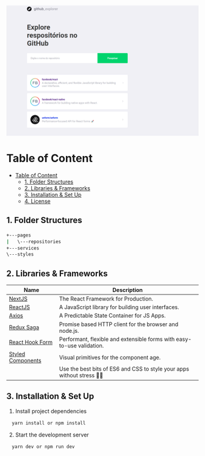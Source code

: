 ![Project Preview](preview.png)

# Table of Content

- [Table of Content](#table-of-content)
  - [1. Folder Structures](#1-folder-structures)
  - [2. Libraries & Frameworks](#2-libraries--frameworks)
  - [3. Installation & Set Up](#3-installation--set-up)
  - [4. License](#4-license)

## 1. Folder Structures

```bash
+---pages
|   \---repositories
+---services
\---styles
```

## 2. Libraries & Frameworks

| Name                                                     | Description                                                            |
| -------------------------------------------------------- | ---------------------------------------------------------------------- |
| [NextJS](https://nextjs.org/)                            | The React Framework for Production.                                    |
| [ReactJS](https://reactjs.org/)                          | A JavaScript library for building user interfaces.                     |
| [Axios](https://redux.js.org/)                           | A Predictable State Container for JS Apps.                             |
| [Redux Saga](https://github.com/axios/axios)             | Promise based HTTP client for the browser and node.js.                 |
| [React Hook Form](https://react-hook-form.com/)          | Performant, flexible and extensible forms with easy-to-use validation. |
| [Styled Components](https://styled-components.com/)      | Visual primitives for the component age.                               |
|                                                          | Use the best bits of ES6 and CSS to style your apps without stress 💅🏾  |

## 3. Installation & Set Up

1. Install project dependencies

```bash
  yarn install or npm install
```

2. Start the development server

```bash
  yarn dev or npm run dev
```
